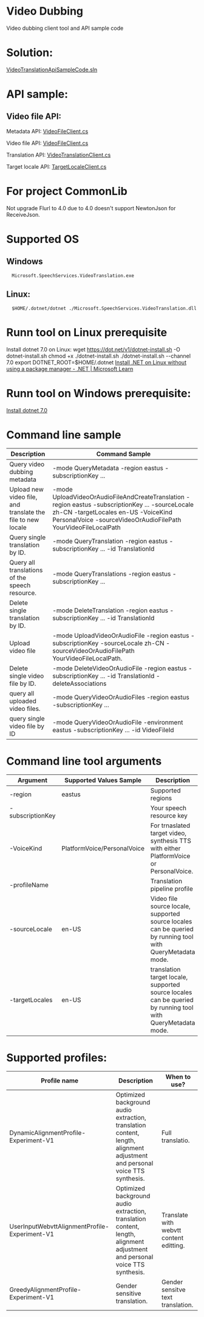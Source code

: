 # Video Dubbing

Video dubbing client tool and API sample code

# Solution:
   [VideoTranslationApiSampleCode.sln](VideoTranslationApiSampleCode\VideoTranslationApiSampleCode.sln)


# API sample:

## Video file API:
   Metadata API: [VideoFileClient.cs](VideoTranslationApiSampleCode\VideoTranslationLib\VideoTranslationMetadataClient.cs)

   Video file API: [VideoFileClient.cs](VideoTranslationApiSampleCode\VideoTranslationLib\VideoFileClient.cs)

   Translation API: [VideoTranslationClient.cs](VideoTranslationApiSampleCode\VideoTranslationLib\VideoTranslationClient.cs)

   Target locale API: [TargetLocaleClient.cs](VideoTranslationApiSampleCode\VideoTranslationLib\TargetLocaleClient.cs)

# For project CommonLib
   Not upgrade Flurl to 4.0 due to 4.0 doesn't support NewtonJson for ReceiveJson.

# Supported OS
   ## Windows
      Microsoft.SpeechServices.VideoTranslation.exe
   ## Linux:
      $HOME/.dotnet/dotnet ./Microsoft.SpeechServices.VideoTranslation.dll

# Runn tool on Linux prerequisite
   Install dotnet 7.0 on Linux:
      wget https://dot.net/v1/dotnet-install.sh -O dotnet-install.sh
      chmod +x ./dotnet-install.sh
      ./dotnet-install.sh --channel 7.0
      export DOTNET_ROOT=$HOME/.dotnet
   [Install .NET on Linux without using a package manager - .NET | Microsoft Learn](https://learn.microsoft.com/en-us/dotnet/core/install/linux-scripted-manual#scripted-install)


# Runn tool on Windows prerequisite:
   [Install dotnet 7.0](https://dotnet.microsoft.com/en-us/download/dotnet/7.0)

# Command line sample
   | Description | Command Sample |
   | ------------ | -------------- |
   | Query video dubbing metadata | -mode QueryMetadata -region eastus -subscriptionKey ... |
   | Upload new video file, and translate the file to new locale | -mode UploadVideoOrAudioFileAndCreateTranslation -region eastus -subscriptionKey ... -sourceLocale zh-CN -targetLocales en-US -VoiceKind PersonalVoice -sourceVideoOrAudioFilePath YourVideoFileLocalPath |
   | Query single translation by ID. | -mode QueryTranslation -region eastus -subscriptionKey ... -id TranslationId |
   | Query all translations of the speech resource. | -mode QueryTranslations -region eastus -subscriptionKey ... |
   | Delete single translation by ID. | -mode DeleteTranslation -region eastus -subscriptionKey ... -id TranslationId |
   | Upload video file | -mode UploadVideoOrAudioFile -region eastus -subscriptionKey -sourceLocale zh-CN -sourceVideoOrAudioFilePath YourVideoFileLocalPath. |
   | Delete single video file by ID. |-mode DeleteVideoOrAudioFile -region eastus -subscriptionKey ... -id TranslationId -deleteAssociations |
   | query all uploaded video files. | -mode QueryVideoOrAudioFiles -region eastus -subscriptionKey ... |
   | query single video file by ID | -mode QueryVideoOrAudioFile -environment eastus -subscriptionKey ... -id VideoFileId |

# Command line tool arguments
   | Argument | Supported Values Sample | Description |
   | -------- | ---------------- | ----------- |
   | -region  | eastus | Supported regions |
   | -subscriptionKey | | Your speech resource key |
   | -VoiceKind | PlatformVoice/PersonalVoice | For trnaslated target video, synthesis TTS with either PlatformVoice or PersonalVoice. |
   | -profileName | | Translation pipeline profile |
   | -sourceLocale | en-US | Video file source locale, supported source locales can be queried by running tool with QueryMetadata mode. |
   | -targetLocales | en-US | translation target locale, supported source locales can be queried by running tool with QueryMetadata mode. |

# Supported profiles:
   | Profile name | Description | When to use? |
   | ------------ | ----------- | ------------ |
   | DynamicAlignmentProfile-Experiment-V1  | Optimized background audio extraction, translation content, length, alignment adjustment and personal voice TTS synthesis. | Full translatio. |
   | UserInputWebvttAlignmentProfile-Experiment-V1 | Optimized background audio extraction, translation content, length, alignment adjustment and personal voice TTS synthesis. | Translate with webvtt content editting. |
   | GreedyAlignmentProfile-Experiment-V1 | Gender sensitive translation. | Gender sensitve text translation. |
